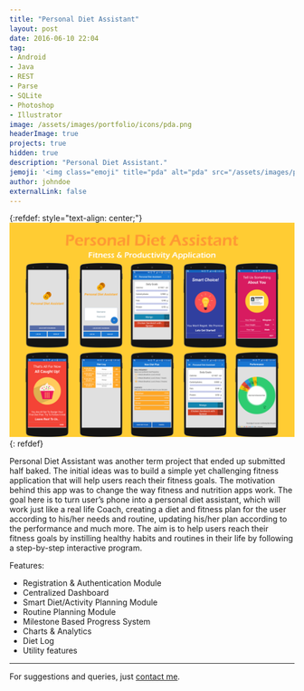 ```yaml
---
title: "Personal Diet Assistant"
layout: post
date: 2016-06-10 22:04
tag: 
- Android
- Java
- REST
- Parse
- SQLite
- Photoshop
- Illustrator
image: /assets/images/portfolio/icons/pda.png
headerImage: true
projects: true
hidden: true
description: "Personal Diet Assistant."
jemoji: '<img class="emoji" title="pda" alt="pda" src="/assets/images/portfolio/icons/pda.png" height="20" width="20" align="absmiddle">'
author: johndoe
externalLink: false
---
```


{:refdef: style="text-align: center;"}
![Screenshot](/assets/images/portfolio/pda.png)
{: refdef}

Personal Diet Assistant was another term project that ended up submitted half baked. The initial ideas was to build a simple yet challenging fitness application that will help users reach their fitness goals. The motivation behind this app was to change the way fitness and nutrition apps work. The goal here is to turn user’s phone into a personal diet assistant, which will work just like a real life Coach, creating a diet and fitness plan for the user according to his/her needs and routine, updating his/her plan according to the performance and much more. The aim is to help users reach their fitness goals by instilling healthy habits and routines in their life by following a step-by-step interactive program. 

Features: 

- Registration & Authentication Module 
- Centralized Dashboard 
- Smart Diet/Activity Planning Module 
- Routine Planning Module 
- Milestone Based Progress System 
- Charts & Analytics 
- Diet Log 
- Utility features

---

For suggestions and queries, just [contact me](http://linkedin.com/in/xuhaibahmad).
